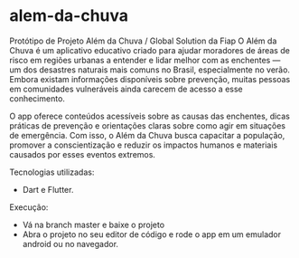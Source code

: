 # alem-da-chuva
Protótipo de Projeto Além da Chuva / Global Solution da Fiap
O Além da Chuva é um aplicativo educativo criado para ajudar moradores de áreas de risco em regiões urbanas a entender e lidar melhor com as enchentes — um dos desastres naturais mais comuns no Brasil, especialmente no verão. Embora existam informações disponíveis sobre prevenção, muitas pessoas em comunidades vulneráveis ainda carecem de acesso a esse conhecimento.

O app oferece conteúdos acessíveis sobre as causas das enchentes, dicas práticas de prevenção e orientações claras sobre como agir em situações de emergência. Com isso, o Além da Chuva busca capacitar a população, promover a conscientização e reduzir os impactos humanos e materiais causados por esses eventos extremos.

Tecnologias utilizadas:
- Dart e Flutter.
 
Execução:
- Vá na branch master e baixe o projeto
- Abra o projeto no seu editor de código e rode o app em um emulador android ou no navegador.
